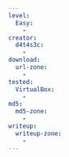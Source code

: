 ```yaml
---
level:
  Easy:
    -
creator:
  d4t4s3c:
    -
download:
  url-zone:
    -
tested:
  VirtualBox:
    -
md5:
  md5-zone:
    -
writeup:
  writeup-zone:
    -
---
```

